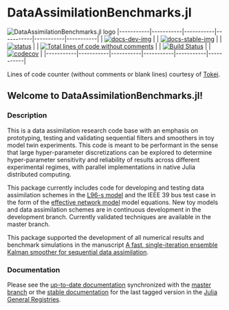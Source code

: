 # DataAssimilationBenchmarks.jl

![DataAssimilationBenchmarks.jl logo](https://github.com/cgrudz/DataAssimilationBenchmarks.jl/blob/master/assets/dabenchmarks.png)
|-----------|-----------|-----------|-----------|-----------|-----------|
| [![docs-dev-img](https://img.shields.io/badge/docs-dev-purple.svg)](https://cgrudz.github.io/DataAssimilationBenchmarks.jl/dev) |
| [![docs-stable-img](https://img.shields.io/badge/docs-stable-blue.svg)](https://cgrudz.github.io/DataAssimilationBenchmarks.jl/stable) |
| [![status](https://joss.theoj.org/papers/478dcc0b1608d2a4d8c930edebb58736/status.svg)](https://joss.theoj.org/papers/478dcc0b1608d2a4d8c930edebb58736) |
| [![Total lines of code without comments](https://tokei.rs/b1/github/cgrudz/DataAssimilationBenchmarks.jl?category=code)](https://github.com/cgrudz/DataAssimilationBenchmarks.jl) |
| [![Build Status](https://app.travis-ci.com/cgrudz/DataAssimilationBenchmarks.jl.svg?branch=master)](https://app.travis-ci.com/cgrudz/DataAssimilationBenchmarks.jl) |
| [![codecov](https://codecov.io/gh/cgrudz/DataAssimilationBenchmarks.jl/branch/master/graph/badge.svg?token=3XLYTH8YSZ)](https://codecov.io/gh/cgrudz/DataAssimilationBenchmarks.jl) |
|-----------|-----------|-----------|-----------|-----------|-----------|

Lines of code counter (without comments or blank lines) courtesy of [Tokei](https://github.com/XAMPPRocky/tokei).

## Welcome to DataAssimilationBenchmarks.jl!

### Description

This is a data assimilation research code base with an emphasis on prototyping, testing and
validating sequential filters and smoothers in toy model twin experiments.
This code is meant to be performant in the sense that large hyper-parameter discretizations
can be explored to determine hyper-parameter sensitivity and reliability of results across
different experimental regimes, with parallel implementations in native Julia distributed
computing.

This package currently includes code for developing and testing data assimilation schemes in
the [L96-s model](https://gmd.copernicus.org/articles/13/1903/2020/) and the IEEE 39 bus test
case in the form of the [effective network
model](https://iopscience.iop.org/article/10.1088/1367-2630/17/1/015012)
model equations. New toy models and data assimilation schemes are in continuous development
in the development branch.  Currently validated techniques are available in the master
branch.

This package supported the development of all numerical results and benchmark simulations
in the manuscript 
[A fast, single-iteration ensemble Kalman smoother for sequential data
assimilation](https://gmd.copernicus.org/articles/15/7641/2022/gmd-15-7641-2022.html).

### Documentation

Please see the [up-to-date documentation](https://cgrudz.github.io/DataAssimilationBenchmarks.jl/dev/)
synchronized with the [master branch](https://github.com/cgrudz/DataAssimilationBenchmarks.jl)
or the [stable documentation](https://cgrudz.github.io/DataAssimilationBenchmarks.jl/dev/)
for the last tagged version in the [Julia General Registries](https://github.com/JuliaRegistries/General).
